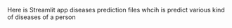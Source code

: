 

Here is Streamlit app diseases prediction files whcih is predict various kind of diseases of a person